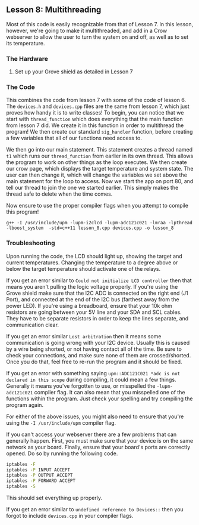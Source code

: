 ## Lesson 8: Multithreading

Most of this code is easily recognizable from that of Lesson 7. In this lesson, however, we're going to make it multithreaded, and add in a Crow webserver to allow the user to turn the system on and off, as well as to set its temperature.

### The Hardware

1. Set up your Grove shield as detailed in Lesson 7

### The Code

This combines the code from lesson 7 with some of the code of lesson 6. The `devices.h` and `devices.cpp` files are the same from lesson 7, which just proves how handy it is to write classes! To begin, you can notice that we start with `thread_function` which does everything that the main function from lesson 7 did. We create it in this function in order to multithread the program! We then create our standard `sig_handler` function, before creating a few variables that all of our functions need access to. 

We then go into our main statement. This statement creates a thread named `t1` which runs our `thread_function` from earlier in its own thread. This allows the program to work on other things as the loop executes. We then create our crow page, which displays the target temperature and system state. The user can then change it, which will change the variables we set above the main statement for the loop to access. Now we start the app on port 80, and tell our thread to join the one we started earlier. This simply makes the thread safe to delete when the time comes.

Now ensure to use the proper compiler flags when you attempt to compile this program!

`g++ -I /usr/include/upm -lupm-i2clcd -lupm-adc121c021 -lmraa -lpthread -lboost_system  -std=c++11 lesson_8.cpp devices.cpp -o lesson_8`

### Troubleshooting

Upon running the code, the LCD should light up, showing the target and current temperatures. Changing the temperature to a degree above or below the target temperature should activate one of the relays.

If you get an error similar to `Could not initialize LCD controller` then that means you aren't pulling the logic voltage properly. If you're using the Grove shield make sure that the I2C ADC is connected on the right end (J1 Port), and connected at the end of the I2C bus (farthest away from the power LED). If you're using a breadboard, ensure that your 10k ohm resistors are going between your 5V line and your SDA and SCL cables. They have to be separate resistors in order to keep the lines separate, and communication clear.

If you get an error similar `Lost arbitration` then it means some communication is going wrong with your I2C device. Usually this is caused by a wire being shorted, or not having contact all of the time. Be sure to check your connections, and make sure none of them are crossed/shorted. Once you do that, feel free to re-run the program and it should be fixed. 

If you get an error with something saying `upm::ADC121C021 *adc is not declared in this scope` during compiling, it could mean a few things. Generally it means you've forgotten to use, or misspelled the `-lupm-adc121c021` compiler flag. It can also mean that you misspelled one of the functions within the program. Just check your spelling and try compiling the program again.

For either of the above issues, you might also need to ensure that you're using the `-I /usr/include/upm` compiler flag.

If you can't access your webserver there are a few problems that can generally happen. First, you must make sure that your device is on the same network as your board. Finally, ensure that your board's ports are correctly opened. Do so by running the following code.

```bash
iptables -F
iptables -P INPUT ACCEPT
iptables -P OUTPUT ACCEPT
iptables -P FORWARD ACCEPT
iptables -S
```

This should set everything up properly.

If you get an error similar to `undefined reference to Devices::` then you forgot to include `devices.cpp` in your compiler flags.